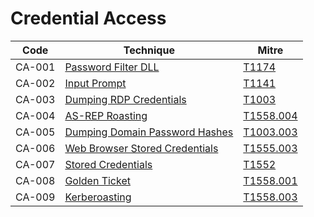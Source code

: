 # Credential Access

|Code     |Technique               |Mitre     |
|---------|------------------------|----------|
|CA-001   |[Password Filter DLL](https://pentestlab.blog/2020/02/10/credential-access-password-filter-dll/)|[T1174](https://attack.mitre.org/techniques/T1174/)|
|CA-002   |[Input Prompt](https://pentestlab.blog/2020/03/02/phishing-windows-credentials/)|[T1141](https://attack.mitre.org/techniques/T1141/)|
|CA-003   |[Dumping RDP Credentials](https://pentestlab.blog/2021/05/24/dumping-rdp-credentials/)|[T1003](https://attack.mitre.org/techniques/T1003/)|
|CA-004   |[AS-REP Roasting](https://pentestlab.blog/2024/02/20/as-rep-roasting/)|[T1558.004](https://attack.mitre.org/techniques/T1558/004/)|
|CA-005   |[Dumping Domain Password Hashes](https://pentestlab.blog/2018/07/04/dumping-domain-password-hashes/)|[T1003.003](https://attack.mitre.org/techniques/T1003/003/)|
|CA-006   |[Web Browser Stored Credentials](https://pentestlab.blog/2024/08/20/web-browser-stored-credentials/)|[T1555.003](https://attack.mitre.org/techniques/T1555/003/)|
|CA-007   |[Stored Credentials](https://pentestlab.blog/2017/04/19/stored-credentials/)|[T1552](https://attack.mitre.org/techniques/T1552/)|
|CA-008   |[Golden Ticket](https://pentestlab.blog/2018/04/09/golden-ticket/)|[T1558.001](https://attack.mitre.org/techniques/T1558.001/)|
|CA-009   |[Kerberoasting](https://pentestlab.blog/2018/06/12/kerberoast/)|[T1558.003](https://attack.mitre.org/techniques/T1558/003/)|
